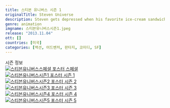 ```yaml
---
title: 스티븐 유니버스 시즌 1
originalTitle: Steven Universe
description: Steven gets depressed when his favorite ice-cream sandwich brand, Cookie Cat, has been taken off the market. He soon cheers up when the Gems manage to get a hold of some of the last remaining Cookie Cats, which Steven believes may hold the key to activating his gem.
genre: animation
imgname: 스티븐유니버스시즌1.jpeg
release: "2013.11.04"
ott: []
countries: [미국]
categories: [액션, 어드벤처, 판타지, 코미디, SF]
---
```


<div class="title bold">시즌 정보</div>

<div class="season-list">
<div class="item">
<a href="/animation/스티븐유니버스스페셜" >
<img src="/poster/스티븐유니버스스페셜.jpeg" alt="스티븐유니버스스페셜 포스터 ">
스페셜</a>
</div>
<div class="item">
<a href="/animation/스티븐유니버스시즌1" >
<img src="/poster/스티븐유니버스시즌1.jpeg" alt="스티븐유니버스시즌1 포스터 ">
시즌 1</a>
</div>
<div class="item">
<a href="/animation/스티븐유니버스시즌2" >
<img src="/poster/스티븐유니버스시즌2.jpeg" alt="스티븐유니버스시즌2 포스터 ">
시즌 2</a>
</div>
<div class="item">
<a href="/animation/스티븐유니버스시즌3" >
<img src="/poster/스티븐유니버스시즌3.jpeg" alt="스티븐유니버스시즌3 포스터 ">
시즌 3</a>
</div>
<div class="item">
<a href="/animation/스티븐유니버스시즌4" >
<img src="/poster/스티븐유니버스시즌4.jpeg" alt="스티븐유니버스시즌4 포스터 ">
시즌 4</a>
</div>
<div class="item">
<a href="/animation/스티븐유니버스시즌5" >
<img src="/poster/스티븐유니버스시즌5.jpeg" alt="스티븐유니버스시즌5 포스터 ">
시즌 5</a>
</div>
</div>

